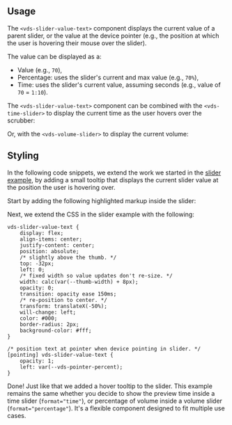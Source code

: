## Usage

The `<vds-slider-value-text>` component displays the current value of a parent slider, or the
value at the device pointer (e.g., the position at which the user is hovering their mouse over
the slider).

The value can be displayed as a:

- Value (e.g., `70`),
- Percentage: uses the slider's current and max value (e.g., `70%`),
- Time: uses the slider's current value, assuming seconds (e.g., value of `70` = `1:10`).

<slot name="usage" />

The `<vds-slider-value-text>` component can be combined with the `<vds-time-slider>` to
display the current time as the user hovers over the scrubber:

<slot name="time-slider" />

Or, with the `<vds-volume-slider>` to display the current volume:

<slot name="volume-slider" />

## Styling

In the following code snippets, we extend the work we started in the [slider example](../slider/index.md#example),
by adding a small tooltip that displays the current slider value at the position the user is
hovering over.

Start by adding the following highlighted markup inside the slider:

<slot name="styling" />

Next, we extend the CSS in the slider example with the following:

```css:copy
vds-slider-value-text {
	display: flex;
	align-items: center;
	justify-content: center;
	position: absolute;
	/* slightly above the thumb. */
	top: -32px;
	left: 0;
	/* fixed width so value updates don't re-size. */
	width: calc(var(--thumb-width) + 8px);
	opacity: 0;
	transition: opacity ease 150ms;
	/* re-position to center. */
	transform: translateX(-50%);
	will-change: left;
	color: #000;
	border-radius: 2px;
	background-color: #fff;
}

/* position text at pointer when device pointing in slider. */
[pointing] vds-slider-value-text {
	opacity: 1;
	left: var(--vds-pointer-percent);
}
```

Done! Just like that we added a hover tooltip to the slider. This example remains the same whether
you decide to show the preview time inside a time slider (`format="time"`), or percentage of
volume inside a volume slider (`format="percentage"`). It's a flexible component designed to
fit multiple use cases.
